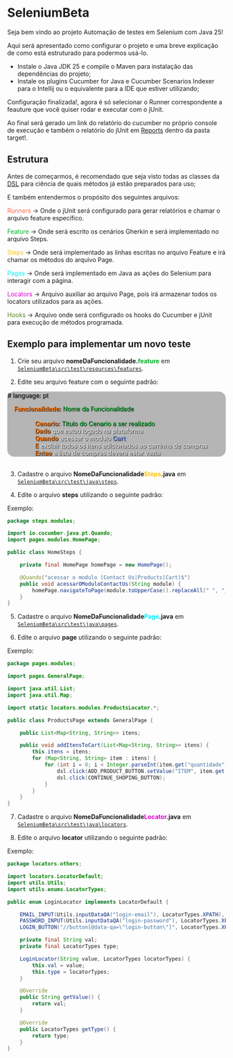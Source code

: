 # SeleniumBeta

Seja bem vindo ao projeto Automação de testes em Selenium com Java 25!

Aqui será apresentado como configurar o projeto e uma breve explicação de como está estruturado para podermos usá-lo.

* Instale o Java JDK 25 e compile o Maven para instalação das dependências do projeto;
* Instale os plugins Cucumber for Java e Cucumber Scenarios Indexer para o Intellij ou o equivalente para a IDE que
  estiver utilizando;

Configuração finalizada!, agora é só selecionar o Runner correspondente a feauture que você quiser rodar e executar com o jUnit.

Ao final será gerado um link do relatório do cucumber no próprio console de execução e também o relatório do jUnit em [Reports](target\reports\features) dentro da pasta target!.

## Estrutura

Antes de começarmos, é recomendado que seja visto todas as classes da [DSL](src/test/java/utils/dsl) para ciência de
quais métodos já estão preparados para uso;

E também entendermos o propósito dos seguintes arquivos:

<span><span style="color: rgb(255, 104, 74)">Runners</span> → Onde o jUnit será configurado para gerar relatórios e
chamar o arquivo feature específico.</span>

<span><span style="color: rgb(0, 176, 38)">Feature</span> → Onde será escrito os cenários Gherkin e será implementado no
arquivo Steps.</span>

<span><span style="color: rgb(255, 196, 0)">Steps</span> → Onde será implementado as linhas escritas no arquivo Feature
e irá chamar os métodos do arquivo Page.</span>

<span><span style="color: rgb(0, 242, 255)">Pages</span> → Onde será implementado em Java as ações do Selenium para
interagir com a página.</span>

<span><span style="color: rgb(222, 0, 211)">Locators</span> → Arquivo auxiliar ao arquivo Page, pois irá armazenar todos
os locators utilizados para as ações.</span>

<span><span style="color: rgb(94, 135, 32)">Hooks</span> → Arquivo onde será configurado os hooks do Cucumber e jUnit
para execução de métodos programada.</span>

## Exemplo para implementar um novo teste

1. Crie seu arquivo <b>nomeDaFuncionalidade.<span style="color: rgb(0, 176, 38)">feature</span></b> em [
   `SeleniumBeta\src\test\resources\features`](src/test/resources/features).

2. Edite seu arquivo feature com o seguinte padrão:

<div style="background-color: rgb(181, 181, 181); border-radius: 1rem; text-shadow: 1px 1px 1px black;">
        <p style="color: rgb(80, 79, 79);"># language: pt</p>
        <div style="padding-left: 1rem">
        <span>
            <b style="color: rgb(255, 115, 0);">Funcionalidade</b>: 
            <span style="color: rgb(0, 176, 38);">Nome da Funcionalidade</span>
        </span>
        <div style="padding-left: 3rem;">
            <br>
            <span>
                <b style="color: rgb(255, 115, 0);">Cenario</b>: 
                <span style="color: rgb(0, 176, 38);">Titulo do Cenario a ser realizado</span>
            </span>
            <br>
            <span>
                <b style="color: rgb(255, 115, 0);">Dado</b> 
                <a style="color: white;">que estou logado na plataforma</a>
            </span>
            <br>
            <span>
                <b style="color: rgb(255, 115, 0);">Quando</b> 
                <a style="color: white;">acessar o modulo 
                    <span style="color: rgb(116, 150, 247); font-weight: bold;">Cart</span>
                </a>
            </span>
            <br>
            <span>
                <b style="color: rgb(255, 115, 0);">E</b> 
                <a style="color: white;">excluir todos os itens adicionados ao carrinho de compras</a>
            </span>
            <br>
            <span>
                <b style="color: rgb(255, 115, 0);">Entao</b> 
                <a style="color: white;">a lista de compras devera estar vazia</a>
            </span>
        </div>
    </div>
</div>
<br>

3. Cadastre o arquivo <b>NomeDaFuncionalidade<span style="color: rgb(255, 196, 0)">Steps</span>.java</b> em [`SeleniumBeta\src\test\java\steps`](src/test/java/steps).

4. Edite o arquivo <b>steps</b> utilizando o seguinte padrão:

Exemplo:

```JAVA
package steps.modules;

import io.cucumber.java.pt.Quando;
import pages.modules.HomePage;

public class HomeSteps {

    private final HomePage homePage = new HomePage();

    @Quando("acessar o modulo (Contact Us|Products|Cart)$")
    public void acessarOModuloContactUs(String module) {
        homePage.navigateToPage(module.toUpperCase().replaceAll(" ", "_"));
    }
}
```


5. Cadastre o arquivo <b>NomeDaFuncionalidade<span style="color: rgb(0, 242, 255)">Page</span>.java</b> em [`SeleniumBeta\src\test\java\pages`](src/test/java/pages).

6. Edite o arquivo <b>page</b> utilizando o seguinte padrão:

Exemplo:

```JAVA
package pages.modules;

import pages.GeneralPage;

import java.util.List;
import java.util.Map;

import static locators.modules.ProductsLocator.*;

public class ProductsPage extends GeneralPage {

    public List<Map<String, String>> itens;

    public void addItensToCart(List<Map<String, String>> itens) {
        this.itens = itens;
        for (Map<String, String> item : itens) {
            for (int i = 0; i < Integer.parseInt(item.get("quantidade")); i++) {
                dsl.click(ADD_PRODUCT_BUTTON.setValue("ITEM", item.get("item")));
                dsl.click(CONTINUE_SHOPING_BUTTON);
            }
        }
    }
}
```

7. Cadastre o arquivo <b>NomeDaFuncionalidade<span style="color: rgb(222, 0, 211)">Locator</span>.java</b> em [`SeleniumBeta\src\test\java\locators`](src/test/java/locators).

8. Edite o arquivo <b>locator</b> utilizando o seguinte padrão:

Exemplo:

```JAVA
package locators.others;

import locators.LocatorDefault;
import utils.Utils;
import utils.enums.LocatorTypes;

public enum LoginLocator implements LocatorDefault {

    EMAIL_INPUT(Utils.inputDataQA("login-email"), LocatorTypes.XPATH),
    PASSWORD_INPUT(Utils.inputDataQA("login-password"), LocatorTypes.XPATH),
    LOGIN_BUTTON("//button[@data-qa=\"login-button\"]", LocatorTypes.XPATH);

    private final String val;
    private final LocatorTypes type;

    LoginLocator(String value, LocatorTypes locatorTypes) {
        this.val = value;
        this.type = locatorTypes;
    }

    @Override
    public String getValue() {
        return val;
    }

    @Override
    public LocatorTypes getType() {
        return type;
    }
}
```